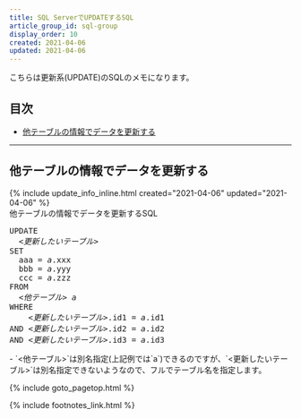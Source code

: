 ```yaml
---
title: SQL ServerでUPDATEするSQL
article_group_id: sql-group
display_order: 10
created: 2021-04-06
updated: 2021-04-06
---
```

こちらは更新系(UPDATE)のSQLのメモになります。

## <a name="index">目次</a>

<ul id="index_ul">
<li><a href="#update-data-with-information-from-other-tables">他テーブルの情報でデータを更新する</a></li>
</ul>

* * *
## <a name="update-data-with-information-from-other-tables">他テーブルの情報でデータを更新する</a>
<div class="chapter-updated">{% include update_info_inline.html created="2021-04-06" updated="2021-04-06" %}</div>
<div class="code-box">
<div class="title">他テーブルの情報でデータを更新するSQL</div>
<pre>
UPDATE
  <em>&lt;更新したいテーブル&gt;</em>
SET
  aaa = <em class="blue">a</em>.xxx
  bbb = <em class="blue">a</em>.yyy
  ccc = <em class="blue">a</em>.zzz
FROM
  <em class="blue">&lt;他テーブル&gt; a</em>
WHERE
    <em>&lt;更新したいテーブル&gt;</em>.id1 = <em class="blue">a</em>.id1
AND <em>&lt;更新したいテーブル&gt;</em>.id2 = <em class="blue">a</em>.id2
AND <em>&lt;更新したいテーブル&gt;</em>.id3 = <em class="blue">a</em>.id3
</pre>
</div>
- `<他テーブル>`は別名指定(上記例では`a`)できるのですが、`<更新したいテーブル>`は別名指定できないようなので、フルでテーブル名を指定します。

{% include goto_pagetop.html %}

{% include footnotes_link.html %}
